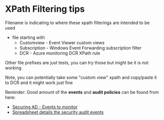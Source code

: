 # XPath Filtering tips

Filename is indicating to where these xpath filterings are intended to be used
- file starting with
  - Customview - Event Viewer custom views
  - Subscription - Windows Event Forwarding subscription filter
  - DCR - Azure monitoring DCR XPath rule

Other file prefixes are just tests, you can try those but might be it is not working

Note, you can potentially take some "custom view" xpath and copy/paste it to DCR and it might work just fine

Reminder:
Good amount of the **events** and **audit policies** can be found from here:
- [Securing AD - Events to monitor](https://learn.microsoft.com/en-us/windows-server/identity/ad-ds/plan/appendix-l--events-to-monitor)
- [Spreadsheet details the security audit events](https://www.microsoft.com/en-us/download/details.aspx?id=50034)
